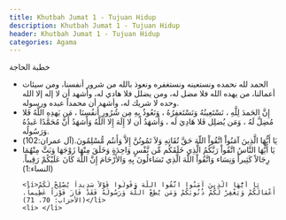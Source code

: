 ```yaml
---
title: Khutbah Jumat 1 - Tujuan Hidup 
description: Khutbah Jumat 1 - Tujuan Hidup
header: Khutbah Jumat 1 - Tujuan Hidup
categories: Agama
---
```

<div class="arx">
<div class="rr">
خطبة الحاجة
</div>
<ul>
	<li>الحمد لله نحمده ونستعينه ونستغفره ونعوذ بالله من شرور أنفسنا، ومن سيئات أعمالنا، من يهده الله فلا مضل له، ومن يضلل فلا هادي له، وأشهد أن لا إله إلا الله وحده لا شريك له، وأشهد أن محمداً عبده ورسوله. </li>
	<li>إِنَّ الحَمدَ لِلَّهِ ، نَسْتَعِينُهُ وَنَسْتَغفِرُهُ ، وَنَعُوذُ بِهِ مِن شُرُورِ أَنفُسِنَا ، مَن يَهدِهِ اللَّهُ فَلا مُضِلَّ لَهُ ، وَمَن يُضلِل فَلا هَادِيَ لَه ، وَأَشهَدُ أَن لا إِلَهَ إِلا اللَّهُ وَأَشهَدُ أَنَّ مُحَمَّدًا عَبدُهُ وَرَسُولُه.</li>
	<li>يَا أَيُّهَا الَّذِينَ آمَنُواْ اتَّقُواْ اللّهَ حَقَّ تُقَاتِهِ وَلاَ تَمُوتُنَّ إِلاَّ وَأَنتُم مُّسْلِمُونَ.(آل عمران:102)</li>
	<li>يَا أَيُّهَا النَّاسُ اتَّقُواْ رَبَّكُمُ الَّذِي خَلَقَكُم مِّن نَّفْسٍ وَاحِدَةٍ وَخَلَقَ مِنْهَا زَوْجَهَا وَبَثَّ مِنْهُمَا رِجَالاً كَثِيراً وَنِسَاء وَاتَّقُواْ اللّهَ الَّذِي تَسَاءلُونَ بِهِ وَالأَرْحَامَ إِنَّ اللّهَ كَانَ عَلَيْكُمْ رَقِيباً.(النساء:1)</li>
	
	<li>يَا أَيُّهَا الَّذِينَ آمَنُوا اتَّقُوا اللَّهَ وَقُولُوا قَوْلاً سَدِيداً يُصْلِحْ لَكُمْ أَعْمَالَكُمْ وَيَغْفِرْ لَكُمْ ذُنُوبَكُمْ وَمَن يُطِعْ اللَّهَ وَرَسُولَهُ فَقَدْ فَازَ فَوْزاً عَظِيماً.(الأحزاب: 70، 71)</li>
	<li> </li>
</ul>

</div>

<!--
<ul>
	<li> </li>
	<li> </li>
	<li> </li>
</ul>
-->
